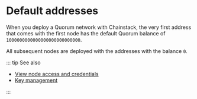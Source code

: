# Default addresses

When you deploy a Quorum network with Chainstack, the very first address that comes with the first node has the default Quorum balance of `1000000000000000000000000000`.

All subsequent nodes are deployed with the addresses with the balance `0`.

::: tip See also

* [View node access and credentials](/platform/view-node-access-and-credentials)
* [Key management](/operations/quorum/key-management)

:::
